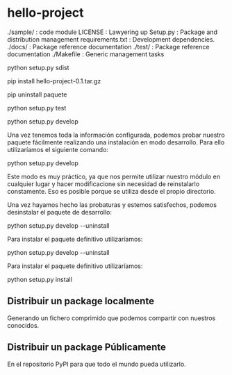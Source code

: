 # hello-project

./sample/ : code module
LICENSE : Lawyering up
Setup.py : Package and distribution management
requirements.txt : Development dependencies.
./docs/ : Package reference documentation
./test/ : Package reference documentation
./Makefile : Generic management tasks



python setup.py sdist

pip install hello-project-0.1.tar.gz

pip uninstall paquete

python setup.py test

python setup.py develop

Una vez tenemos toda la información configurada, podemos probar nuestro paquete fácilmente realizando una instalación en modo desarrollo. Para ello utilizaríamos el siguiente comando:

python setup.py develop

Este modo es muy práctico, ya que nos permite utilizar nuestro módulo en cualquier lugar y hacer modificacione sin necesidad de reinstalarlo constamente. Eso es posible porque se utiliza desde el propio directorio.

Una vez hayamos hecho las probaturas y estemos satisfechos, podemos desinstalar el paquete de desarrollo:

python setup.py develop --uninstall

Para instalar el paquete definitivo utilizaríamos: 

python setup.py develop --uninstall

Para instalar el paquete definitivo utilizaríamos: 

python setup.py install

## Distribuir un package localmente

Generando un fichero comprimido que podemos compartir con nuestros conocidos.

## Distribuir un package Públicamente 

En el repositorio PyPI para que todo el mundo pueda utilizarlo.